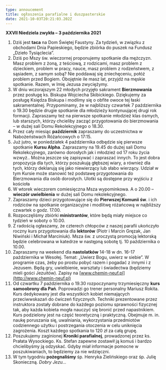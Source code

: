 ```yaml
---
type: annoucement
title: ogłoszenia parafialne i duszpasterskie
date: 2021-10-03T20:21:03.202Z
---
```

<!--StartFragment-->

**XXVII Niedziela zwykła – 3 października 2021**

1. Dziś jest **taca** na Dom Świętej Faustyny. Za tydzień, w związku z obchodami Dnia Papieskiego, będzie zbiórka do puszek na Fundusz „Dzieło Tysiąclecia”.
2. Dziś po Mszy św. wieczornej proponujemy spotkanie dla mężczyzn. Masz problem z żoną, z teściową, z rodzicami, masz problem z dzieckiem, problem w pracy, nauce, masz problem z rodzeństwem, z sąsiadem, z samym sobą? Nie poddawaj się zniechęceniu, połóż problem przed Bogiem. Obojętnie ile masz lat, przyjdź na męskie spotkanie. Razem, w Imię Jezusa zwyciężymy.
3. W dniu wczorajszym 22 młodych przyjęło sakrament **Bierzmowania** przez posługę ks. Biskupa Wojciecha Skibickiego. Dziękujemy za posługę Księdza Biskupa i modlimy się o obfite owoce tej łaski sakramentalnej. Przypominamy, że w najbliższy czwartek 7 października o 19.30 będzie drugie spotkanie dla młodzieży kontynuującej drugi rok formacji. Zapraszamy też na pierwsze spotkanie młodzież klas ósmych, lub starszych, którzy chcieliby zacząć przygotowania do bierzmowania – w dużej sali Domu Rekolekcyjnego o 18.30.
4. Przez cały miesiąc **październik** zapraszamy do uczestnictwa w Nabożeństwach Różańcowych o 17:15.
5. Już jutro, w poniedziałek 4 października odbędzie się pierwsze spotkanie **Kursu Alpha**. Zapraszamy na 19.45 do dużej sali Domu Rekolekcyjnego, zarówno dorosłych jak i młodzież od 17 roku życia wzwyż.. Można jeszcze się zapisywać i zapraszać innych. To jest dobra propozycja dla tych, którzy poszukują głębszej wiary, a również dla tych, którzy deklarują się jako niewierzący lub słabo wierzący. Udział w tym Kursie może stanowić też podstawę przygotowania do Bierzmowania dla osób dorosłych. Ulotki są dostępne przy wyjściu z kościoła
6. W wtorek wieczorem comiesięczna Msza wypominkowa. A o 20.00 – **wieczór uwielbienia** w dużej sali Domu rekolekcyjnego.
7. Zapraszamy dzieci przygotowujące się do **Pierwszej Komunii św**. i ich rodziców na spotkanie organizacyjne i modlitwę różańcową w najbliższy czwartek o godz. 17.00.
8. Rozpoczęliśmy zbiórki **ministrantów**, które będą miały miejsce co tydzień w soboty o 10.00.
9. Z radością ogłaszamy, że czterech chłopców z naszej parafii ukończyło roczny kurs przygotowania dla **lektorów** (Piotr i Marcin Gręzak, Jan Niwiński i Michał Marciniuk). Msza św. z uroczystą promocją lektorską będzie celebrowana w katedrze w następną sobotę tj. 10 października o 10.00.
10. Zapraszamy na weekend dla **nastolatków** 14-18 w dn. 16-17 października w Wesołej. Temat: „Uwierz Bogu, uwierz w siebie”. W programie czas, żeby po prostu pobyć razem i pogadać z innymi i z Jezusem. Będą gry, uwielbienie, warsztaty i świadectwa (będziemy mieli gości Jezuitów). Zapisy na [www.chemin-neuf.pl](http://www.chemin-neuf.pl)
11. Od czwartku 7 października o 19.30 rozpoczynamy trzymiesięczny **kurs samoobrony dla Pań**. Poprowadzi go trener personalny Mariusz Rokita. Kurs dedykowany jest dla wszystkich kobiet niemających przeciwwskazań do ćwiczeń fizycznych. Techniki prezentowane przez instruktora zostały dobrane do każdego poziomu sprawności fizycznej tak, aby każda kobieta mogła nauczyć się bronić przed napastnikiem. Kurs podzielony jest na część teoretyczną i praktyczną. Obejmuje m. in. naukę poruszania się, uwalniania, wykorzystania przedmiotów codziennego użytku i postrzegania otoczenia w celu uniknięcia zagrożenia. Koszt każdego spotkania to 120 zł za całą grupę.
12. Poszukujemy zaginionej **Kroniki parafialnej**, prowadzonej przez ks. Prałata Wysockiego. Ks. Stefan zapewne zostawił ją komuś i bardzo chcielibyśmy ją odzyskać. Gdyby miał informacje pomocne w poszukiwaniach, to będziemy za nie wdzięczni.
13. W tym tygodniu **pożegnaliśmy** śp. Henryka Zielińskiego oraz śp. Julię Skonieczną. *Dobry Jezu…*

<!--EndFragment-->